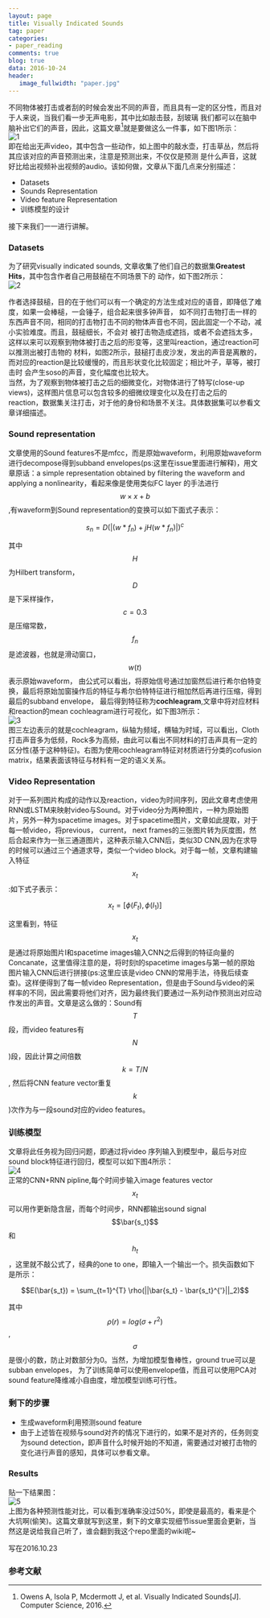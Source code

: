 ```yaml
---
layout: page
title: Visually Indicated Sounds
tag: paper
categories: 
- paper_reading
comments: true
blog: true
data: 2016-10-24
header:
   image_fullwidth: "paper.jpg"
---  
```


不同物体被打击或者刮的时候会发出不同的声音，而且具有一定的区分性，而且对于人来说，当我们看一步无声电影，其中比如敲击鼓，刮玻璃
我们都可以在脑中脑补出它们的声音，因此，这篇文章[^1]就是要做这么一件事，如下图1所示：    
![1](/downloads/vis/1.png)  
即在给出无声video，其中包含一些动作，如上图中的敲水壶，打击草丛，然后将其应该对应的声音预测出来，注意是预测出来，不仅仅是预测
是什么声音，这就好比给出视频补出视频的audio。该如何做，文章从下面几点来分别描述：  

* Datasets  
* Sounds Representation  
* Video feature Representation
* 训练模型的设计  

接下来我们一一进行讲解。  

### Datasets  

为了研究visually indicated sounds, 文章收集了他们自己的数据集**Greatest Hits**，其中包含作者自己用鼓槌在不同场景下的
动作，如下图2所示：  
![2](/downloads/vis/2.png)  

作者选择鼓槌，目的在于他们可以有一个确定的方法生成对应的语音，即降低了难度，如果一会棒槌，一会锤子，组合起来很多钟声音，
如不同打击物打击一样的东西声音不同，相同的打击物打击不同的物体声音也不同，因此固定一个不动，减小实验难度。而且，鼓槌细长，不会对
被打击物造成遮挡，或者不会遮挡太多，这样以来可以观察到物体被打击之后的形变等，这里叫reaction，通过reaction可以推测出被打击物的
材料，如图2所示，鼓槌打击皮沙发，发出的声音是离散的，而对应的reaction是比较缓慢的，而且形状变化比较固定；相比叶子，草等，被打击时
会产生soso的声音，变化幅度也比较大。  
当然，为了观察到物体被打击之后的细微变化，对物体进行了特写(close-up views)，这样图片信息可以包含较多的细微纹理变化以及在打击之后的
reaction，数据集关注打击，对于他的身份和场景不关注。具体数据集可以参看文章详细描述。  

### Sound representation  

文章使用的Sound features不是mfcc，而是原始waveform，利用原始waveform进行decompose得到subband envelopes(ps:这里在issue里面进行解释)，用文章原话：a simple representation obtained by filtering the waveform and applying a nonlinearity，看起来像是使用类似FC layer 的手法进行$$w \times x + b$$,有waveform到Sound representation的变换可以如下面式子表示：    

$$s_{n} = D(|(w * f_n) + jH(w * f_n)|)^c$$  

其中$$H$$为Hilbert transform， $$D$$是下采样操作，$$c = 0.3$$是压缩常数，$$f_n$$是滤波器，也就是滑动窗口，$$w(t)$$表示原始waveform， 由公式可以看出，将原始信号通过加窗然后进行希尔伯特变换，最后将原始加窗操作后的特征与希尔伯特特征进行相加然后再进行压缩，得到最后的subband envelope， 最后得到特征称为**cochleagram**,文章中将对应材料和reaction的mean cochleagram进行可视化，如下图3所示：  
![3](/downloads/vis/3.png)  
图三左边表示的就是cochleagram，纵轴为频域，横轴为时域，可以看出，Cloth打击声音多为低频，Rock多为高频，由此可以看出不同材料的打击声具有一定的区分性(基于这种特征)。右图为使用cochleagram特征对材质进行分类的cofusion matrix，结果表面该特征与材料有一定的语义关系。  

### Video Representation  
对于一系列图片构成的动作以及reaction，video为时间序列，因此文章考虑使用RNN或LSTM来映射video与Sound。对于video分为两种图片，一种为原始图片，另外一种为spacetime images。对于spacetime图片，文章如此提取，对于每一帧video，将previous， current， next frames的三张图片转为灰度图，然后合起来作为一张三通道图片，这种表示输入CNN后，类似3D CNN,因为在求导的时候可以通过三个通道求导，类似一个video block。对于每一帧，文章构建输入特征$$x_t$$:如下式子表示：  

$$x_t = [\phi(F_t), \phi(I_1)]$$  


这里看到，特征$$x_t$$是通过将原始图片I和spacetime images输入CNN之后得到的特征向量的Concanate，这里值得注意的是，将时刻t的spacetime images与第一帧的原始图片输入CNN后进行拼接(ps:这里应该是video CNN的常用手法，待我后续查查)。这样便得到了每一帧video Representation，但是由于Sound与video的采样率的不同，因此需要将他们对齐，因为最终我们要通过一系列动作预测出对应动作发出的声音。文章是这么做的：Sound有$$T$$段，而video features有$$N$$)段，因此计算之间倍数$$k = T/N$$, 然后将CNN feature vector重复$$k$$)次作为与一段sound对应的video features。  

### 训练模型  
文章将此任务视为回归问题，即通过将video 序列输入到模型中，最后与对应sound block特征进行回归，模型可以如下图4所示：  
![4](/downloads/vis/4.png)   
正常的CNN+RNN pipline,每个时间步输入image features vector $$x_t$$可以用作更新隐含层，而每个时间步，RNN都输出sound signal$$\bar{s_t}$$和$$h_t$$，这里就不敲公式了，经典的one to one，即输入一个输出一个。损失函数如下是所示：  

$$E(\bar{s_t}) = \sum_{t=1}^{T} \rho(||\bar{s_t} - \bar{s_t}^{'}||_2)$$  

其中$$\rho(r) = log(\sigma + r^2)$$, $$\sigma$$是很小的数，防止对数部分为0。当然，为增加模型鲁棒性，ground true可以是subban envelopes， 为了训练简单可以使用envelope值，而且可以使用PCA对sound feature降维减小自由度，增加模型训练可行性。  

### 剩下的步骤  
* 生成waveform利用预测sound feature
* 由于上述皆在视频与sound对齐的情况下进行的，如果不是对齐的，任务则变为sound detection，即声音什么时候开始的不知道，需要通过对被打击物的变化进行声音的感知，具体可以参看文章。    

### Results
贴一下结果图：  
![5](/downloads/vis/5.png)   
上图为各种预测性能对比，可以看到准确率没过50%，即使是最高的，看来是个大坑啊(偷笑)。这篇文章就写到这里，剩下的文章实现细节issue里面会更新，当然这是说给我自己听了，谁会翻到我这个repo里面的wiki呢~

写在2016.10.23  

### 参考文献  
[^1]: Owens A, Isola P, Mcdermott J, et al. Visually Indicated Sounds[J]. Computer Science, 2016.
